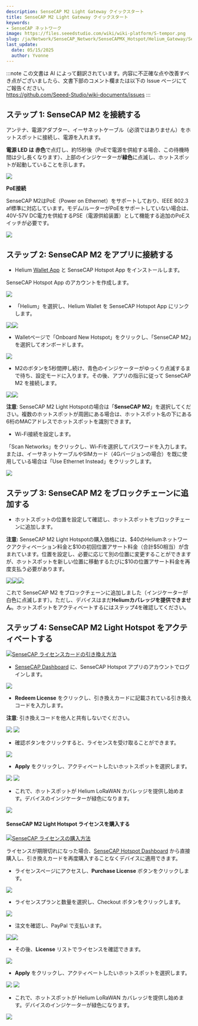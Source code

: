 ```yaml
---
description: SenseCAP M2 Light Gateway クイックスタート
title: SenseCAP M2 Light Gateway クイックスタート
keywords:
- SenseCAP ネットワーク
image: https://files.seeedstudio.com/wiki/wiki-platform/S-tempor.png
slug: /ja/Network/SenseCAP_Network/SenseCAPMX_Hotspot/Helium_Gateway/SenseCAP_M2_Light/Quick_Start
last_update:
  date: 05/15/2025
  author: Yvonne
---
```

:::note
この文書は AI によって翻訳されています。内容に不正確な点や改善すべき点がございましたら、文書下部のコメント欄または以下の Issue ページにてご報告ください。  
https://github.com/Seeed-Studio/wiki-documents/issues
:::

## **ステップ 1: SenseCAP M2 を接続する**
アンテナ、電源アダプター、イーサネットケーブル（必須ではありません）をホットスポットに接続し、電源を入れます。

**電源 LED は** **赤色**で点灯し、約15秒後（PoEで電源を供給する場合、この待機時間は少し長くなります）、上部のインジケーターが**緑色**に点滅し、ホットスポットが起動していることを示します。

![](https://files.seeedstudio.com/wiki/wiki-platform/sensor_network/M2_Light_Hotspot/image1.png)

**PoE接続**

SenseCAP M2はPoE（Power on Ethernet）をサポートしており、IEEE 802.3 af標準に対応しています。モデム/ルーターがPoEをサポートしていない場合は、40V-57V DC電力を供給するPSE（電源供給装置）として機能する追加のPoEスイッチが必要です。

![](https://files.seeedstudio.com/wiki/wiki-platform/sensor_network/M2_Light_Hotspot/image2.png)

## **ステップ 2: SenseCAP M2 をアプリに接続する**
- Helium [Wallet App](https://docs.helium.com/wallets/helium-wallet-app) と SenseCAP Hotspot App をインストールします。

SenseCAP Hotspot App のアカウントを作成します。

![](https://files.seeedstudio.com/wiki/wiki-platform/sensor_network/M2_Light_Hotspot/image3.png)

- 「Helium」を選択し、Helium Wallet を SenseCAP Hotspot App にリンクします。

![](https://files.seeedstudio.com/wiki/wiki-platform/sensor_network/M2_Light_Hotspot/image4.png)![](https://files.seeedstudio.com/wiki/wiki-platform/sensor_network/M2_Light_Hotspot/image5.png)

- Walletページで「Onboard New Hotspot」をクリックし、「SenseCAP M2」を選択してオンボードします。

![](https://files.seeedstudio.com/wiki/wiki-platform/sensor_network/M2_Light_Hotspot/image6.png)

- M2のボタンを5秒間押し続け、青色のインジケーターがゆっくり点滅するまで待ち、設定モードに入ります。その後、アプリの指示に従って SenseCAP M2 を接続します。

![](https://files.seeedstudio.com/wiki/wiki-platform/sensor_network/M2_Light_Hotspot/image7.png)![](https://files.seeedstudio.com/wiki/wiki-platform/sensor_network/M2_Light_Hotspot/image8.png)

**注意**: SenseCAP M2 Light Hotspotの場合は「**SenseCAP M2**」を選択してください。複数のホットスポットが周囲にある場合は、ホットスポット名の下にある6桁のMACアドレスでホットスポットを識別できます。

- Wi-Fi接続を設定します。

「Scan Networks」をクリックし、Wi-Fiを選択してパスワードを入力します。または、イーサネットケーブルやSIMカード（4Gバージョンの場合）を既に使用している場合は「Use Ethernet Instead」をクリックします。

![](https://files.seeedstudio.com/wiki/wiki-platform/sensor_network/M2_Light_Hotspot/image9.png)

## **ステップ 3: SenseCAP M2 をブロックチェーンに追加する**
- ホットスポットの位置を設定して確認し、ホットスポットをブロックチェーンに追加します。

**注意:** SenseCAP M2 Light Hotspotの購入価格には、\$40のHeliumネットワークアクティベーション料金と\$10の初回位置アサート料金（合計\$50相当）が含まれています。位置を設定し、必要に応じて別の位置に変更することができますが、ホットスポットを新しい位置に移動するたびに\$10の位置アサート料金を再度支払う必要があります。

![](https://files.seeedstudio.com/wiki/wiki-platform/sensor_network/M2_Light_Hotspot/image10.png)![](https://files.seeedstudio.com/wiki/wiki-platform/sensor_network/M2_Light_Hotspot/image11.png)![](https://files.seeedstudio.com/wiki/wiki-platform/sensor_network/M2_Light_Hotspot/image12.png)

これで SenseCAP M2 をブロックチェーンに追加しました（インジケーターが白色に点滅します）。ただし、デバイスはまだ**Heliumカバレッジを提供できません**。ホットスポットをアクティベートするにはステップ4を確認してください。

## **ステップ 4: SenseCAP M2 Light Hotspot をアクティベートする**

[![SenseCAP ライセンスカードの引き換え方法](https://files.seeedstudio.com/wiki/wiki-platform/sensor_network/M2_Light_Hotspot/redeem.png)](https://www.youtube.com/watch?v=D59QTtMUKdM)

- [SenseCAP Dashboard](https://status.sensecapmx.cloud/#/login?redirect=/dashboard) に、SenseCAP Hotspot アプリのアカウントでログインします。

![](https://files.seeedstudio.com/wiki/wiki-platform/sensor_network/M2_Light_Hotspot/image13.png)

- **Redeem License** をクリックし、引き換えカードに記載されている引き換えコードを入力します。

**注意**: 引き換えコードを他人と共有しないでください。

![](https://files.seeedstudio.com/wiki/wiki-platform/sensor_network/M2_Light_Hotspot/image14.png)
![](https://files.seeedstudio.com/wiki/wiki-platform/sensor_network/M2_Light_Hotspot/image15.png)

- 確認ボタンをクリックすると、ライセンスを受け取ることができます。

![](https://files.seeedstudio.com/wiki/wiki-platform/sensor_network/M2_Light_Hotspot/image16.png)

- **Apply** をクリックし、アクティベートしたいホットスポットを選択します。

![](https://files.seeedstudio.com/wiki/wiki-platform/sensor_network/M2_Light_Hotspot/image17.png) ![](https://files.seeedstudio.com/wiki/wiki-platform/sensor_network/M2_Light_Hotspot/image18.png)

- これで、ホットスポットが Helium LoRaWAN カバレッジを提供し始めます。デバイスのインジケーターが緑色になります。

![](https://files.seeedstudio.com/wiki/wiki-platform/sensor_network/M2_Light_Hotspot/image19.png)

#### **SenseCAP M2 Light Hotspot ライセンスを購入する**

[![SenseCAP ライセンスの購入方法](https://files.seeedstudio.com/wiki/wiki-platform/sensor_network/M2_Light_Hotspot/purchase.png)](https://youtu.be/efkWlmRGWmU)

ライセンスが期限切れになった場合、[SenseCAP Hotspot Dashboard](https://status.sensecapmx.cloud/#/login?redirect=/dashboard) から直接購入し、引き換えカードを再度購入することなくデバイスに適用できます。

- ライセンスページにアクセスし、**Purchase License** ボタンをクリックします。

![](https://files.seeedstudio.com/wiki/wiki-platform/sensor_network/M2_Light_Hotspot/image20.png)

- ライセンスプランと数量を選択し、Checkout ボタンをクリックします。

![](https://files.seeedstudio.com/wiki/wiki-platform/sensor_network/M2_Light_Hotspot/image21.png)

- 注文を確認し、PayPal で支払います。

![](https://files.seeedstudio.com/wiki/wiki-platform/sensor_network/M2_Light_Hotspot/image22.png)![](https://files.seeedstudio.com/wiki/wiki-platform/sensor_network/M2_Light_Hotspot/image23.png)

- その後、**License** リストでライセンスを確認できます。

![](https://files.seeedstudio.com/wiki/wiki-platform/sensor_network/M2_Light_Hotspot/image24.png)

- **Apply** をクリックし、アクティベートしたいホットスポットを選択します。

![](https://files.seeedstudio.com/wiki/wiki-platform/sensor_network/M2_Light_Hotspot/image25.png)
![](https://files.seeedstudio.com/wiki/wiki-platform/sensor_network/M2_Light_Hotspot/image26.png)

- これで、ホットスポットが Helium LoRaWAN カバレッジを提供し始めます。デバイスのインジケーターが緑色になります。

![](https://files.seeedstudio.com/wiki/wiki-platform/sensor_network/M2_Light_Hotspot/image27.png)